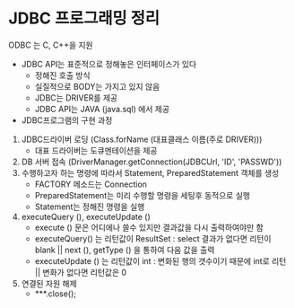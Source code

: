 # JDBC 프로그래밍 정리

ODBC 는 C, C++을 지원

- JDBC API는 표준적으로 정해놓은 인터페이스가 있다
  - 정해진 호출 방식
  - 실질적으로 BODY는 가지고 있지 않음 
  - JDBC는 DRIVER를 제공
  - JDBC API는 JAVA (java.sql) 에서 제공
- JDBC프로그램의 구현 과정

1. JDBC드라이버 로딩 (Class.forName (대표클래스 이름(주로 DRIVER)))
   - 대표 드라이버는 도큐멘테이션을 제공
2. DB 서버 접속 (DriverManager.getConnection(JDBCUrl, 'ID', 'PASSWD'))
3. 수행하고자 하는 명령에 따라서 Statement, PreparedStatement 객체를 생성
   - FACTORY 메소드는 Connection
   - PreparedStatement는 미리 수행할 명령을 세팅후 동적으로 실행
   - Statement는 정해진 명령을 실행
4. executeQuery (), executeUpdate ()
   - execute () 문은 어디에나 쓸수 있지만 결과값을 다시 출력하여야만 함
   - executeQuery() 는 리턴값이 ResultSet : select 결과가 없다면 리턴이 blank || next (), getType () 을 통하여 다음 값을 출력
   - executeUpdate ()  는 리턴값이 int : 변화된 행의 갯수이기 때문에 int로 리턴 || 변화가 없다면 리턴값은 0
5. 연결된 자원 해제
   - ***.close();